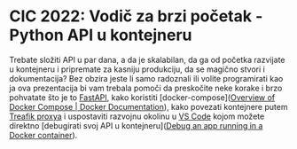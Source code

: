 # CIC 2022: Vodič za brzi početak - Python API u kontejneru

Trebate složiti API u par dana, a da je skalabilan, da ga od početka razvijate u kontejneru i pripremate za kasniju produkciju, da se magično stvori i dokumentacija? Bez obzira jeste li samo radoznali ili volite programirati kao ja ova prezentacija bi vam trebala pomoči da preskočite neke korake i brzo pohvatate što je to [FastAPI](https://fastapi.tiangolo.com/), kako koristiti [docker-compose]([Overview of Docker Compose | Docker Documentation](https://docs.docker.com/compose/)), kako povezati kontejnere putem [Treafik proxya](https://traefik.io/) i uspostaviti razvojnu okolinu u [VS Code](https://code.visualstudio.com/) kojom možete direktno [debugirati svoj API u kontejneru]([Debug an app running in a Docker container](https://code.visualstudio.com/docs/containers/debug-common)).
